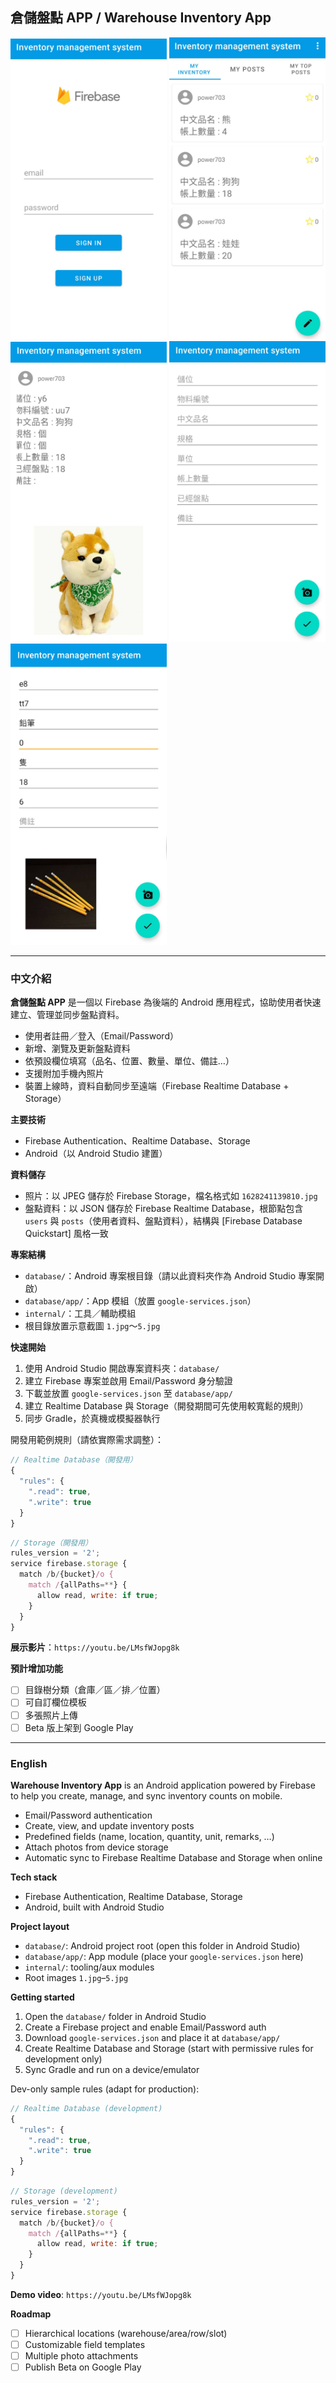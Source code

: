 ## 倉儲盤點 APP / Warehouse Inventory App

<p float="left">
  <img src="./5.jpg?raw=true" width="250" />
  <img src="./4.jpg?raw=true" width="250" />
  <img src="./3.jpg?raw=true" width="250" />
  <img src="./2.jpg?raw=true" width="250" />
  <img src="./1.jpg?raw=true" width="250" />
</p>

---

### 中文介紹

**倉儲盤點 APP** 是一個以 Firebase 為後端的 Android 應用程式，協助使用者快速建立、管理並同步盤點資料。

- 使用者註冊／登入（Email/Password）
- 新增、瀏覽及更新盤點資料
- 依預設欄位填寫（品名、位置、數量、單位、備註…）
- 支援附加手機內照片
- 裝置上線時，資料自動同步至遠端（Firebase Realtime Database + Storage）

**主要技術**
- Firebase Authentication、Realtime Database、Storage
- Android（以 Android Studio 建置）

**資料儲存**
- 照片：以 JPEG 儲存於 Firebase Storage，檔名格式如 `1628241139810.jpg`
- 盤點資料：以 JSON 儲存於 Firebase Realtime Database，根節點包含 `users` 與 `posts`（使用者資料、盤點資料），結構與 [Firebase Database Quickstart] 風格一致

**專案結構**
- `database/`：Android 專案根目錄（請以此資料夾作為 Android Studio 專案開啟）
- `database/app/`：App 模組（放置 `google-services.json`）
- `internal/`：工具／輔助模組
- 根目錄放置示意截圖 `1.jpg`～`5.jpg`

**快速開始**
1. 使用 Android Studio 開啟專案資料夾：`database/`
2. 建立 Firebase 專案並啟用 Email/Password 身分驗證
3. 下載並放置 `google-services.json` 至 `database/app/`
4. 建立 Realtime Database 與 Storage（開發期間可先使用較寬鬆的規則）
5. 同步 Gradle，於真機或模擬器執行

開發用範例規則（請依實際需求調整）：

```javascript
// Realtime Database（開發用）
{
  "rules": {
    ".read": true,
    ".write": true
  }
}
```

```javascript
// Storage（開發用）
rules_version = '2';
service firebase.storage {
  match /b/{bucket}/o {
    match /{allPaths=**} {
      allow read, write: if true;
    }
  }
}
```

**展示影片**：`https://youtu.be/LMsfWJopg8k`

**預計增加功能**
- [ ] 目錄樹分類（倉庫／區／排／位置）
- [ ] 可自訂欄位模板
- [ ] 多張照片上傳
- [ ] Beta 版上架到 Google Play

---

### English

**Warehouse Inventory App** is an Android application powered by Firebase to help you create, manage, and sync inventory counts on mobile.

- Email/Password authentication
- Create, view, and update inventory posts
- Predefined fields (name, location, quantity, unit, remarks, …)
- Attach photos from device storage
- Automatic sync to Firebase Realtime Database and Storage when online

**Tech stack**
- Firebase Authentication, Realtime Database, Storage
- Android, built with Android Studio

**Project layout**
- `database/`: Android project root (open this folder in Android Studio)
- `database/app/`: App module (place your `google-services.json` here)
- `internal/`: tooling/aux modules
- Root images `1.jpg`–`5.jpg`

**Getting started**
1. Open the `database/` folder in Android Studio
2. Create a Firebase project and enable Email/Password auth
3. Download `google-services.json` and place it at `database/app/`
4. Create Realtime Database and Storage (start with permissive rules for development only)
5. Sync Gradle and run on a device/emulator

Dev-only sample rules (adapt for production):

```javascript
// Realtime Database (development)
{
  "rules": {
    ".read": true,
    ".write": true
  }
}
```

```javascript
// Storage (development)
rules_version = '2';
service firebase.storage {
  match /b/{bucket}/o {
    match /{allPaths=**} {
      allow read, write: if true;
    }
  }
}
```

**Demo video**: `https://youtu.be/LMsfWJopg8k`

**Roadmap**
- [ ] Hierarchical locations (warehouse/area/row/slot)
- [ ] Customizable field templates
- [ ] Multiple photo attachments
- [ ] Publish Beta on Google Play
